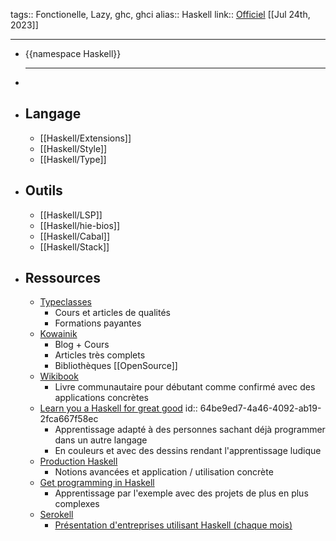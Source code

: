 tags:: Fonctionelle, Lazy, ghc, ghci
alias:: Haskell
link:: [Officiel](https://www.haskell.org/) 
[[Jul 24th, 2023]]
***

- {{namespace Haskell}}
  ***
-
- ## Langage
	- [[Haskell/Extensions]]
	- [[Haskell/Style]]
	- [[Haskell/Type]]
- ## Outils
	- [[Haskell/LSP]]
	- [[Haskell/hie-bios]]
	- [[Haskell/Cabal]]
	- [[Haskell/Stack]]
- ## Ressources
	- [Typeclasses](https://typeclasses.com/)
		- Cours et articles de qualités
		- Formations payantes
	- [Kowainik](https://kowainik.github.io/)
		- Blog + Cours
		- Articles très complets
		- Bibliothèques [[OpenSource]]
	- [Wikibook](https://en.m.wikibooks.org/wiki/Haskell)
		- Livre communautaire pour débutant comme confirmé avec des applications concrètes
	- [Learn you a Haskell for great good](http://learnyouahaskell.com/)
	  id:: 64be9ed7-4a46-4092-ab19-2fca667f58ec
		- Apprentissage adapté à des personnes sachant déjà programmer dans un autre langage
		- En couleurs et avec des dessins rendant l'apprentissage ludique
	- [Production Haskell](https://leanpub.com/production-haskell)
		- Notions avancées et application / utilisation concrète
	- [Get programming in Haskell](https://www.manning.com/books/get-programming-with-haskell)
		- Apprentissage par l'exemple avec des projets de plus en plus complexes
	- [Serokell](https://serokell.io)
		- [Présentation d'entreprises utilisant Haskell (chaque mois)](https://serokell.io/blog/haskell-in-production)